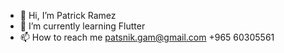 - 👋 Hi, I’m Patrick Ramez
- 🌱 I’m currently learning Flutter
- 📫 How to reach me patsnik.gam@gmail.com  +965 60305561
